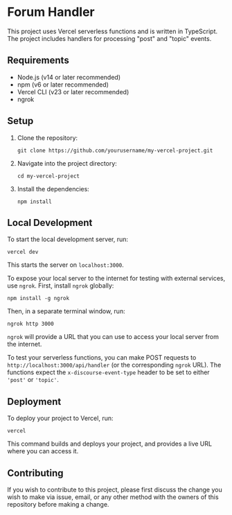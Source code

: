 # Forum Handler

This project uses Vercel serverless functions and is written in TypeScript. The project includes handlers for processing "post" and "topic" events.

## Requirements

- Node.js (v14 or later recommended)
- npm (v6 or later recommended)
- Vercel CLI (v23 or later recommended)
- ngrok

## Setup

1. Clone the repository:

   ```
   git clone https://github.com/yourusername/my-vercel-project.git
   ```

2. Navigate into the project directory:

   ```
   cd my-vercel-project
   ```

3. Install the dependencies:

   ```
   npm install
   ```

## Local Development

To start the local development server, run:

```
vercel dev
```

This starts the server on `localhost:3000`.

To expose your local server to the internet for testing with external services, use `ngrok`. First, install `ngrok` globally:

```
npm install -g ngrok
```

Then, in a separate terminal window, run:

```
ngrok http 3000
```

`ngrok` will provide a URL that you can use to access your local server from the internet.

To test your serverless functions, you can make POST requests to `http://localhost:3000/api/handler` (or the corresponding `ngrok` URL). The functions expect the `x-discourse-event-type` header to be set to either `'post'` or `'topic'`.

## Deployment

To deploy your project to Vercel, run:

```
vercel
```

This command builds and deploys your project, and provides a live URL where you can access it.

## Contributing

If you wish to contribute to this project, please first discuss the change you wish to make via issue, email, or any other method with the owners of this repository before making a change.